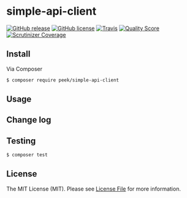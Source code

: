 # simple-api-client
[![GitHub release][ico-release]][link-release]
[![GitHub license][ico-license]][link-license]
[![Travis][ico-testing]][link-testing]
[![Quality Score][ico-code-quality]][link-code-quality]
[![Scrutinizer Coverage][ico-code-coverage]][link-code-coverage]

## Install

Via Composer

``` bash
$ composer require peek/simple-api-client
```

## Usage


## Change log


## Testing

``` bash
$ composer test
```

## License

The MIT License (MIT). Please see [License File](LICENSE) for more information.

[ico-release]: https://img.shields.io/github/release/PascalKleindienst/simple-api-client.svg?style=flat-square
[ico-license]: https://img.shields.io/github/license/PascalKleindienst/simple-api-client.svg?style=flat-square
[ico-code-quality]: https://img.shields.io/scrutinizer/g/PascalKleindienst/simple-api-client.svg?style=flat-square
[ico-code-coverage]: https://img.shields.io/scrutinizer/coverage/g/PascalKleindienst/simple-api-client.svg?style=flat-square
[ico-testing]: https://img.shields.io/travis/PascalKleindienst/simple-api-client.svg?style=flat-square

[link-release]: https://github.com/PascalKleindienst/simple-api-client/releases
[link-license]: https://github.com/PascalKleindienst/simple-api-client/blob/master/LICENSE
[link-code-quality]: https://scrutinizer-ci.com/g/PascalKleindienst/simple-api-client/?branch=master
[link-code-coverage]: https://scrutinizer-ci.com/g/PascalKleindienst/simple-api-client/?branch=master
[link-testing]: https://travis-ci.org/PascalKleindienst/simple-api-client